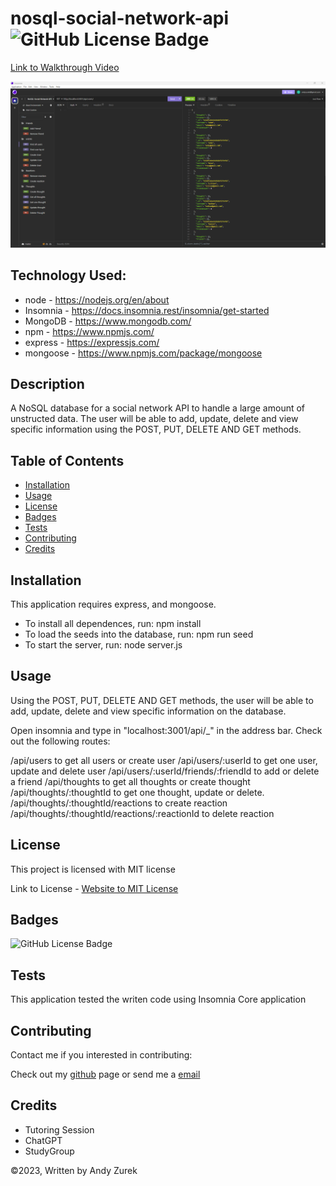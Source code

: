 # nosql-social-network-api ![GitHub License Badge](https://img.shields.io/badge/License-MIT-yellow)

[Link to Walkthrough Video](#)

![nosql-social-network-api](./Screenshot.png)

## Technology Used:

 * node - https://nodejs.org/en/about
 * Insomnia - https://docs.insomnia.rest/insomnia/get-started
 * MongoDB - https://www.mongodb.com/
 * npm - https://www.npmjs.com/
 * express - https://expressjs.com/
 * mongoose - https://www.npmjs.com/package/mongoose

 ## Description

 A NoSQL database for a social network API to handle a large amount of unstructed data. The user will be able to add, update, delete and view specific information using the POST, PUT, DELETE AND GET methods.  

 ## Table of Contents
  
   * [Installation](#installation)
   * [Usage](#usage)
   * [License](#license)
   * [Badges](#badges)
   * [Tests](#tests)
   * [Contributing](#contributing)
   * [Credits](#credits)

## Installation

This application requires express, and mongoose.  
* To install all dependences, run: npm install
* To load the seeds into the database, run: npm run seed 
* To start the server, run: node server.js

## Usage

Using the POST, PUT, DELETE AND GET methods, the user will be able to add, update, delete and view specific information on the database.

Open insomnia and type in "localhost:3001/api/_" in the address bar. Check out the following routes:

  /api/users  to get all users or create user
  /api/users/:userId  to get one user, update and delete user
  /api/users/:userId/friends/:friendId  to add or delete a friend
  /api/thoughts   to get all thoughts or create thought
  /api/thoughts/:thoughtId  to get one thought, update or delete.
  /api/thoughts/:thoughtId/reactions  to create reaction
  /api/thoughts/:thoughtId/reactions/:reactionId  to delete reaction



## License

 This project is licensed with MIT license

 Link to License - [Website to MIT License]((https://opensource.org/license/mit))

 ## Badges

 ![GitHub License Badge](https://img.shields.io/badge/License-MIT-yellow)

 ## Tests
 
 This application tested the writen code using Insomnia Core application

 ## Contributing

 Contact me if you interested in contributing:

 Check out my [github](https://github.com/AZurek17) page or send me a [email](mailto:andyzurek@gmail.com)

 ## Credits
 * Tutoring Session
 * ChatGPT
 * StudyGroup

 &copy;2023, Written by Andy Zurek